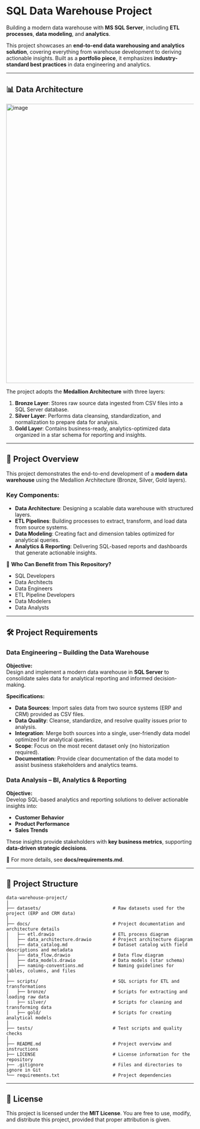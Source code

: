 # SQL Data Warehouse Project

Building a modern data warehouse with **MS SQL Server**, including **ETL processes**, **data modeling**, and **analytics**.

This project showcases an **end-to-end data warehousing and analytics solution**, covering everything from warehouse development to deriving actionable insights. Built as a **portfolio piece**, it emphasizes **industry-standard best practices** in data engineering and analytics.

---

## 📊 Data Architecture

<img width="1135" height="749" alt="image" src="https://github.com/user-attachments/assets/c5dd97a3-3702-4705-8880-e9b91d90f7dd" />

The project adopts the **Medallion Architecture** with three layers:

1. **Bronze Layer**: Stores raw source data ingested from CSV files into a SQL Server database.  
2. **Silver Layer**: Performs data cleansing, standardization, and normalization to prepare data for analysis.  
3. **Gold Layer**: Contains business-ready, analytics-optimized data organized in a star schema for reporting and insights.  

---

## 📌 Project Overview

This project demonstrates the end-to-end development of a **modern data warehouse** using the Medallion Architecture (Bronze, Silver, Gold layers).

### Key Components:
- **Data Architecture**: Designing a scalable data warehouse with structured layers.  
- **ETL Pipelines**: Building processes to extract, transform, and load data from source systems.  
- **Data Modeling**: Creating fact and dimension tables optimized for analytical queries.  
- **Analytics & Reporting**: Delivering SQL-based reports and dashboards that generate actionable insights.  

🎯 **Who Can Benefit from This Repository?**
- SQL Developers  
- Data Architects  
- Data Engineers  
- ETL Pipeline Developers  
- Data Modelers  
- Data Analysts  

---

## 🛠️ Project Requirements

### Data Engineering – Building the Data Warehouse
**Objective:**  
Design and implement a modern data warehouse in **SQL Server** to consolidate sales data for analytical reporting and informed decision-making.

**Specifications:**
- **Data Sources**: Import sales data from two source systems (ERP and CRM) provided as CSV files.  
- **Data Quality**: Cleanse, standardize, and resolve quality issues prior to analysis.  
- **Integration**: Merge both sources into a single, user-friendly data model optimized for analytical queries.  
- **Scope**: Focus on the most recent dataset only (no historization required).  
- **Documentation**: Provide clear documentation of the data model to assist business stakeholders and analytics teams.  

### Data Analysis – BI, Analytics & Reporting
**Objective:**  
Develop SQL-based analytics and reporting solutions to deliver actionable insights into:
- **Customer Behavior**  
- **Product Performance**  
- **Sales Trends**  

These insights provide stakeholders with **key business metrics**, supporting **data-driven strategic decisions**.

📄 For more details, see **docs/requirements.md**.

---

## 📂 Project Structure

```
data-warehouse-project/
│
├── datasets/                           # Raw datasets used for the project (ERP and CRM data)
│
├── docs/                               # Project documentation and architecture details
│   ├── etl.drawio                      # ETL process diagram
│   ├── data_architecture.drawio        # Project architecture diagram
│   ├── data_catalog.md                 # Dataset catalog with field descriptions and metadata
│   ├── data_flow.drawio                # Data flow diagram
│   ├── data_models.drawio              # Data models (star schema)
│   ├── naming-conventions.md           # Naming guidelines for tables, columns, and files
│
├── scripts/                            # SQL scripts for ETL and transformations
│   ├── bronze/                         # Scripts for extracting and loading raw data
│   ├── silver/                         # Scripts for cleaning and transforming data
│   ├── gold/                           # Scripts for creating analytical models
│
├── tests/                              # Test scripts and quality checks
│
├── README.md                           # Project overview and instructions
├── LICENSE                             # License information for the repository
├── .gitignore                          # Files and directories to ignore in Git
└── requirements.txt                    # Project dependencies
```

---

## 📜 License

This project is licensed under the **MIT License**. You are free to use, modify, and distribute this project, provided that proper attribution is given.
